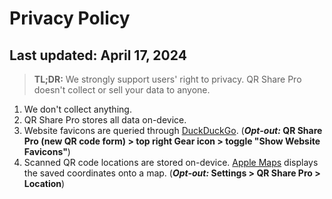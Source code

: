 # Privacy Policy

## Last updated: April 17, 2024

> **TL;DR:** We strongly support users' right to privacy. QR Share Pro doesn't collect or sell your data to anyone.

1. We don't collect anything.
2. QR Share Pro stores all data on-device.
3. Website favicons are queried through [DuckDuckGo](https://duckduckgo.com/privacy). (***Opt-out:* QR Share Pro (new QR code form) > top right Gear icon > toggle "Show Website Favicons"**)
4. Scanned QR code locations are stored on-device. [Apple Maps](https://apple.com/legal/privacy) displays the saved coordinates onto a map. (***Opt-out:* Settings > QR Share Pro > Location**)
